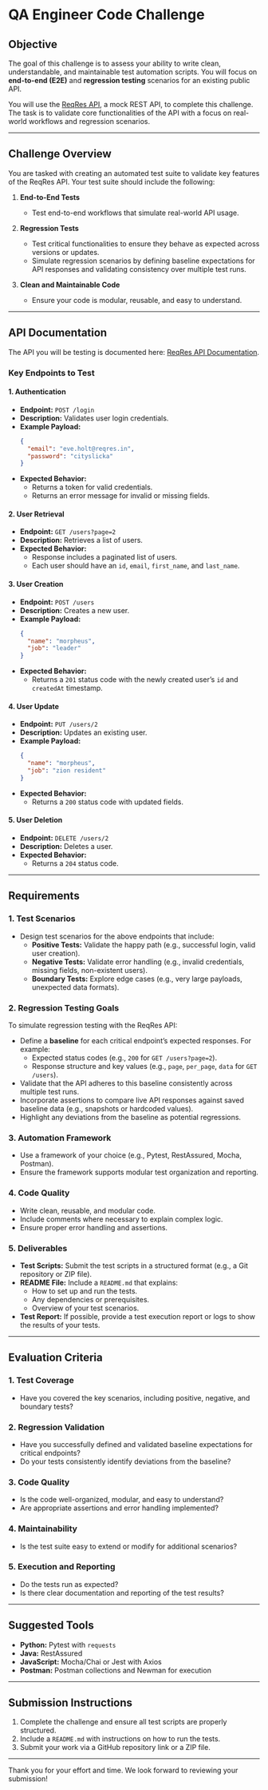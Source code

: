 # QA Engineer Code Challenge

## Objective
The goal of this challenge is to assess your ability to write clean, understandable, and maintainable test automation scripts. You will focus on **end-to-end (E2E)** and **regression testing** scenarios for an existing public API.

You will use the [ReqRes API](https://reqres.in/), a mock REST API, to complete this challenge. The task is to validate core functionalities of the API with a focus on real-world workflows and regression scenarios.

---

## Challenge Overview

You are tasked with creating an automated test suite to validate key features of the ReqRes API. Your test suite should include the following:

1. **End-to-End Tests**
   - Test end-to-end workflows that simulate real-world API usage.

2. **Regression Tests**
   - Test critical functionalities to ensure they behave as expected across versions or updates.
   - Simulate regression scenarios by defining baseline expectations for API responses and validating consistency over multiple test runs.

3. **Clean and Maintainable Code**
   - Ensure your code is modular, reusable, and easy to understand.

---

## API Documentation
The API you will be testing is documented here: [ReqRes API Documentation](https://reqres.in/).

### Key Endpoints to Test

#### 1. Authentication
- **Endpoint:** `POST /login`
- **Description:** Validates user login credentials.
- **Example Payload:**
  ```json
  {
    "email": "eve.holt@reqres.in",
    "password": "cityslicka"
  }
  ```
- **Expected Behavior:**
  - Returns a token for valid credentials.
  - Returns an error message for invalid or missing fields.

#### 2. User Retrieval
- **Endpoint:** `GET /users?page=2`
- **Description:** Retrieves a list of users.
- **Expected Behavior:**
  - Response includes a paginated list of users.
  - Each user should have an `id`, `email`, `first_name`, and `last_name`.

#### 3. User Creation
- **Endpoint:** `POST /users`
- **Description:** Creates a new user.
- **Example Payload:**
  ```json
  {
    "name": "morpheus",
    "job": "leader"
  }
  ```
- **Expected Behavior:**
  - Returns a `201` status code with the newly created user’s `id` and `createdAt` timestamp.

#### 4. User Update
- **Endpoint:** `PUT /users/2`
- **Description:** Updates an existing user.
- **Example Payload:**
  ```json
  {
    "name": "morpheus",
    "job": "zion resident"
  }
  ```
- **Expected Behavior:**
  - Returns a `200` status code with updated fields.

#### 5. User Deletion
- **Endpoint:** `DELETE /users/2`
- **Description:** Deletes a user.
- **Expected Behavior:**
  - Returns a `204` status code.

---

## Requirements

### 1. **Test Scenarios**
- Design test scenarios for the above endpoints that include:
  - **Positive Tests:** Validate the happy path (e.g., successful login, valid user creation).
  - **Negative Tests:** Validate error handling (e.g., invalid credentials, missing fields, non-existent users).
  - **Boundary Tests:** Explore edge cases (e.g., very large payloads, unexpected data formats).

### 2. **Regression Testing Goals**
To simulate regression testing with the ReqRes API:
- Define a **baseline** for each critical endpoint’s expected responses. For example:
  - Expected status codes (e.g., `200` for `GET /users?page=2`).
  - Response structure and key values (e.g., `page`, `per_page`, `data` for `GET /users`).
- Validate that the API adheres to this baseline consistently across multiple test runs.
- Incorporate assertions to compare live API responses against saved baseline data (e.g., snapshots or hardcoded values).
- Highlight any deviations from the baseline as potential regressions.

### 3. **Automation Framework**
- Use a framework of your choice (e.g., Pytest, RestAssured, Mocha, Postman).
- Ensure the framework supports modular test organization and reporting.

### 4. **Code Quality**
- Write clean, reusable, and modular code.
- Include comments where necessary to explain complex logic.
- Ensure proper error handling and assertions.

### 5. **Deliverables**
- **Test Scripts:** Submit the test scripts in a structured format (e.g., a Git repository or ZIP file).
- **README File:** Include a `README.md` that explains:
  - How to set up and run the tests.
  - Any dependencies or prerequisites.
  - Overview of your test scenarios.
- **Test Report:** If possible, provide a test execution report or logs to show the results of your tests.

---

## Evaluation Criteria

### 1. **Test Coverage**
- Have you covered the key scenarios, including positive, negative, and boundary tests?

### 2. **Regression Validation**
- Have you successfully defined and validated baseline expectations for critical endpoints?
- Do your tests consistently identify deviations from the baseline?

### 3. **Code Quality**
- Is the code well-organized, modular, and easy to understand?
- Are appropriate assertions and error handling implemented?

### 4. **Maintainability**
- Is the test suite easy to extend or modify for additional scenarios?

### 5. **Execution and Reporting**
- Do the tests run as expected?
- Is there clear documentation and reporting of the test results?

---

## Suggested Tools

- **Python:** Pytest with `requests`
- **Java:** RestAssured
- **JavaScript:** Mocha/Chai or Jest with Axios
- **Postman:** Postman collections and Newman for execution

---

## Submission Instructions
1. Complete the challenge and ensure all test scripts are properly structured.
2. Include a `README.md` with instructions on how to run the tests.
3. Submit your work via a GitHub repository link or a ZIP file.

---

Thank you for your effort and time. We look forward to reviewing your submission!
